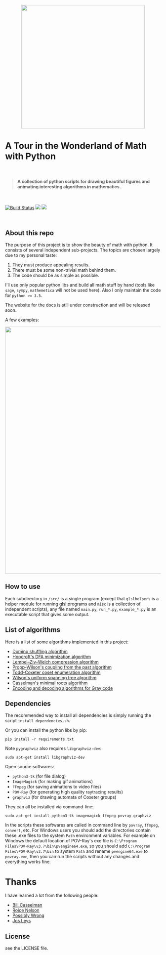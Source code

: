 <p align="center">
<img src="120-cell.png" width="400">
</p>

# A Tour in the Wonderland of Math with Python

<br>

> #### A collection of python scripts for drawing beautiful figures and animating interesting algorithms in mathematics.

<br>

[![Build Status](https://travis-ci.org/neozhaoliang/pywonderland.svg?branch=master)](https://travis-ci.org/neozhaoliang/pywonderland) ![](https://img.shields.io/badge/license-MIT-blue.svg) ![](https://img.shields.io/badge/python-3.5%20%7C%203.6-orange.svg)

<br>


## About this repo

The purpose of this project is to show the beauty of math with python. It consists of several independent sub-projects. The topics are chosen largely due to my personal taste:

1. They must produce appealing results.
2. There must be some non-trivial math behind them.
3. The code should be as simple as possible.

I'll use only popular python libs and build all math stuff by hand (tools like `sage`, `sympy`, `mathemetica` will not be used here). Also I only maintain the code for `python >= 3.5`.

The website for the docs is still under construction and will be released soon.

A few examples:

<p align="center">
<img src="./gallery.png" width="800">
</p>


## How to use

Each subdirectory in `/src/` is a single program (except that `glslhelpers` is a helper module for running glsl programs and `misc` is a collection of independent scripts), any file named `main.py`, `run_*.py`, `example_*.py` is an executable script that gives some output.


## List of algorithms

Here is a list of some algorithms implemented in this project:

+ [Domino shuffling algorithm](./src/aztec/aztec.py)
+ [Hopcroft's DFA minimization algorithm](./src/uniform-tilings/coxeter/automata.py)
+ [Lempel–Ziv–Welch compression algorithm](./src/gifmaze/gifmaze/encoder.py)
+ [Propp-Wilson's coupling from the past algorithm](./src/cftp/cftp.py)
+ [Todd-Coxeter coset enumeration algorithm](./src/polytopes/todd_coxeter.py)
+ [Wilson's uniform spanning tree algorithm](./src/gifmaze/gifmaze/algorithms.py)
+ [Casselman's minimal roots algorithm](./src/uniform-tilings/coxeter/reftable.py)
+ [Encoding and decoding algorithms for Gray code](./src/gifmaze/example_hilbert_curve.py)

## Dependencies

The recommended way to install all dependencies is simply running the script `install_dependencies.sh`.

Or you can install the python libs by pip:

```
pip install -r requirements.txt
```

Note `pygraphviz` also requires `libgraphviz-dev`:

```
sudo apt-get install libgraphviz-dev
```

Open source softwares:

+ `python3-tk` (for file dialog)
+ `ImageMagick` (for making gif animations)
+ `FFmpeg` (for saving animations to video files)
+ `POV-Ray` (for generating high quality raytracing results)
+ `graphviz` (for drawing automata of Coxeter groups)

They can all be installed via command-line:

```
sudo apt-get install python3-tk imagemagick ffmpeg povray graphviz
```

In the scripts these softwares are called in command line by `povray`, `ffmpeg`, `convert`, etc. For Windows users you should add the directories contain these .exe files to the system `Path` environment variables. For example on Windows the default location of POV-Ray's exe file is `C:\Program Files\POV-Ray\v3.7\bin\pvengine64.exe`, so you should add `C:\Program Files\POV-Ray\v3.7\bin` to system `Path` and rename `pvengine64.exe` to `povray.exe`, then you can run the scripts without any changes and everything works fine.


# Thanks

I have learned a lot from the following people:

- [Bill Casselman](http://www.math.ubc.ca/~cass/)
- [Roice Nelson](https://github.com/roice3)
- [Possibly Wrong](https://possiblywrong.wordpress.com/)
- [Jos Leys](http://www.josleys.com/)


## License

see the LICENSE file.
